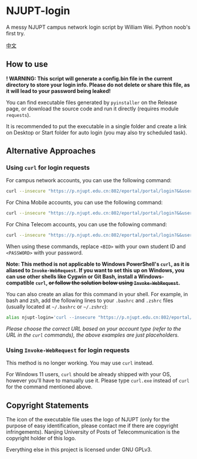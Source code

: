 # NJUPT-login

A messy NJUPT campus network login script by William Wei. Python noob's first try.

[中文](https://github.com/WiIIiamWei/NJUPT-login/blob/main/README.md)

## How to use

**! WARNING: This script will generate a config.bin file in the current directory to store your login info. Please do not delete or share this file, as it will lead to your password being leaked!**

You can find executable files generated by `pyinstaller` on the Release page, or download the source code and run it directly (requires module `requests`).

It is recommended to put the executable in a single folder and create a link on Desktop or Start folder for auto login (you may also try scheduled task).

## Alternative Approaches

### Using `curl` for login requests

For campus network accounts, you can use the following command:

```bash
curl --insecure "https://p.njupt.edu.cn:802/eportal/portal/login?&&user_account=<BID>&&user_password=<PASSWORD>"
```

For China Mobile accounts, you can use the following command:

```bash
curl --insecure "https://p.njupt.edu.cn:802/eportal/portal/login?&&user_account=<BID>%40cmcc&&user_password=<PASSWORD>"
```

For China Telecom accounts, you can use the following command:

```bash
curl --insecure "https://p.njupt.edu.cn:802/eportal/portal/login?&&user_account=<BID>%40njxy&&user_password=<PASSWORD>"
```

When using these commands, replace `<BID>` with your own student ID and `<PASSWORD>` with your password.

**Note: This method is not applicable to Windows PowerShell's `curl`, as it is aliased to `Invoke-WebRequest`. If you want to set this up on Windows, you can use other shells like Cygwin or Git Bash, install a Windows-compatible `curl`, ~~or follow the solution below using `Invoke-WebRequest`~~.**

You can also create an alias for this command in your shell. For example, in bash and zsh, add the following lines to your `.bashrc` and `.zshrc` files (usually located at `~/.bashrc` or `~/.zshrc`):

```bash
alias njupt-login='curl --insecure "https://p.njupt.edu.cn:802/eportal/portal/login?&&user_account=<BID>&&user_password=<PASSWORD>"'
```

*Please choose the correct URL based on your account type (refer to the URL in the `curl` commands), the above examples are just placeholders.*

### Using `Invoke-WebRequest` for login requests

This method is no longer working. You may use `curl` instead.

For Windows 11 users, `curl` should be already shipped with your OS, however you'll have to manually use it. Please type `curl.exe` instead of `curl` for the command mentioned above.

## Copyright Statements

The icon of the executable file uses the logo of NJUPT (only for the purpose of easy identification, please contact me if there are copyright infringements). Nanjing University of Posts of Telecommunication is the copyright holder of this logo.

Everything else in this project is licensed under GNU GPLv3.
